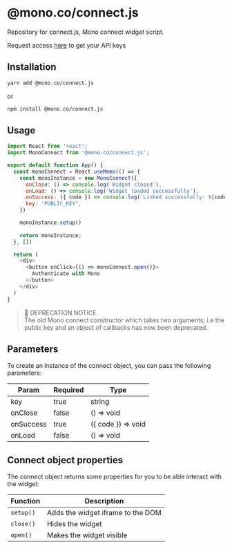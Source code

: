 # @mono.co/connect.js
Repository for connect.js, Mono connect widget script.

Request access [here](https://app.withmono.com/register) to get your API keys

## Installation

```bash
yarn add @mono.co/connect.js
```
or
```bash
npm install @mono.co/connect.js
```

## Usage

```js
import React from 'react';
import MonoConnect from '@mono.co/connect.js';

export default function App() {
  const monoConnect = React.useMemo(() => {
    const monoInstance = new MonoConnect({
      onClose: () => console.log('Widget closed'),
      onLoad: () => console.log('Widget loaded successfully'),
      onSuccess: ({ code }) => console.log(`Linked successfully: ${code}`),
      key: "PUBLIC_KEY",
    })

    monoInstance.setup()
    
    return monoInstance;
  }, [])

  return (
    <div>
      <button onClick={() => monoConnect.open()}>
        Authenticate with Mono
      </button>
    </div>
  )
}
```
> 🔔 DEPRECATION NOTICE  
> The old Mono connect constructor which takes two arguments; i.e the public key and an object of callbacks has now been deprecated. 

## Parameters
To create an instance of the connect object, you can pass the following parameters:

| Param              | Required    | Type        |
| ------------------ | ----------- | ----------- |
| key                | true        | string      |
| onClose            | false       | () => void      |
| onSuccess          | true       | ({ code }) => void      |
| onLoad           | false       | () => void      |

## Connect object properties
The connect object returns some properties for you to be able interact with the widget:

| Function        | Description |
| --------------- | ----------- |
| ```setup()```   | Adds the widget iframe to the DOM       |
| ```close()```   | Hides the widget       |
| ```open()```    | Makes the widget visible        |
